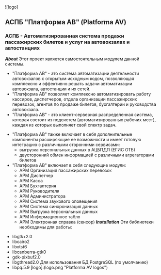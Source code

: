 ![logo]
## АСПБ "Платформа АВ" (Platforma AV)
### АСПБ - Автоматизированная система продажи пассажирских билетов и услуг на автовокзалах и автостанциях
***About***
Этот проект является самостоятельным модулем данной системы.
- "Платформа АВ" - это система автоматизации деятельности автовокзалов с открытым исходным кодом, позволяющая комплексно и эффективно решать задачи автоматизации автовокзала, автостанции и их сетей.
- "Платформа АВ" позволяет комплексно автоматизировать работу кассиров, диспетчеров, отдела организации пассажирских перевозок, агентов по продаже билетов, бухгалтерии и руководства автовокзала.
- "Платформа АВ" - это клиент-серверная распределенная система, которая состоит из подсистем (автоматизированных рабочих мест), каждая из которых выполняет свой спектр задач.
+ "Платформа АВ" также включает в себя дополнительные компоненты расширяющие ее возможности и имеет готовую интеграцию с различными сторонними сервисами:
  - выгрузка персональных данных в АЦБПДП (ЕГИС ОТБ)
  - двусторонний обмен информацией с различными агрегаторами билетов
+ "Платформа АВ" включает в себя следующие модули:
  - АРМ Организация пассажирских перевозок
  - АРМ Диспетчер 
  - АРМ Касса
  - АРМ Бухгалтерия
  - АРМ Руководителя
  - АРМ Администратора
  - АРМ Система звукового оповещения
  - АРМ Система синхронизация данных
  - АРМ Выгрузка персональных данных 
  - АРМ Информационное табло
  - АРМ Электронная справка (сенсор)
***Installation***
Эти библиотеки необходимы для работы:
* libgtk+2.0
* libcairo2
* libxtst6
* libcanberra-gtk0
* gdk-pixbuf2.0
* libgthread2.0
Для использования БД PostgreSQL (по умолчанию)
* libpq.5.9
[logo]:(logo.png "Platforma AV logos")